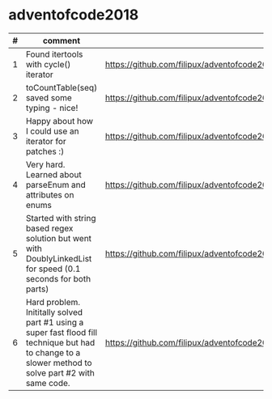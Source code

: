 # adventofcode2018

| #     | comment                                                                          |   |
|-------|----------------------------------------------------------------------------------------------------------------|---|
| 1 | Found itertools with cycle() iterator                                                                          | https://github.com/filipux/adventofcode2018/blob/master/a1.nim  |
| 2 | toCountTable(seq) saved some typing - nice!                                                                    | https://github.com/filipux/adventofcode2018/blob/master/a2.nim  |
| 3 | Happy about how I could use an iterator for patches :)                                                         | https://github.com/filipux/adventofcode2018/blob/master/a3.nim  |
| 4 | Very hard. Learned about parseEnum[]() and attributes on enums                                                 | https://github.com/filipux/adventofcode2018/blob/master/a4.nim  |
| 5 | Started with string based regex solution but went with DoublyLinkedList for speed (0.1 seconds for both parts) | https://github.com/filipux/adventofcode2018/blob/master/a5.nim  |
| 6 | Hard problem. Inititally solved part #1 using a super fast flood fill technique but had to change to a slower method to solve part #2 with same code.  | https://github.com/filipux/adventofcode2018/blob/master/a6.nim  |

